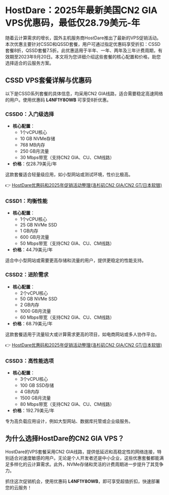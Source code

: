 # HostDare：2025年最新美国CN2 GIA VPS优惠码，最低仅28.79美元-年

随着云计算需求的增长，国外主机服务商HostDare推出了最新的VPS促销活动。本次优惠主要针对CSSD和QSSD套餐，用户可通过指定优惠码享受折扣：CSSD套餐8折，QSSD套餐7.5折。此优惠适用于半年、一年、两年及三年计费周期，有效期至2023年9月20日。本文将为您详细介绍这些套餐的核心配置和价格，助您选择适合的云服务方案。

## CSSD VPS套餐详解与优惠码

以下是CSSD系列套餐的具体信息，均采用CN2 GIA线路，适合需要稳定高速网络的用户。使用优惠码 **L4NF1Y8OWB** 可享受8折优惠。

### CSSD0：入门级选择
- **核心配置**：
  - 1个vCPU核心
  - 10 GB NVMe存储
  - 768 MB内存
  - 250 GB月流量
  - 30 Mbps带宽（支持CN2 GIA、CU、CM线路）
- **价格**：仅28.79美元/年

这款套餐适合轻量级应用，如小型网站或测试环境，性价比极高。

👉 [HostDare优惠码和2025年促销活动整理(洛杉矶CN2 GIA/CN2 GT/日本软银)](https://bit.ly/hostdare)

### CSSD1：均衡性能
- **核心配置**：
  - 1个vCPU核心
  - 25 GB NVMe SSD
  - 1 GB内存
  - 600 GB月流量
  - 50 Mbps带宽（支持CN2 GIA、CU、CM线路）
- **价格**：44.79美元/年

适合中小型网站或需要更高存储和流量的用户，提供更稳定的性能支持。

### CSSD2：进阶需求
- **核心配置**：
  - 2个vCPU核心
  - 50 GB NVMe SSD
  - 2 GB内存
  - 1000 GB月流量
  - 60 Mbps带宽（支持CN2 GIA、CU、CM线路）
- **价格**：68.79美元/年

这款套餐适用于流量较大或计算需求更高的项目，如电商网站或多人协作平台。

👉 [HostDare优惠码和2025年促销活动整理(洛杉矶CN2 GIA/CN2 GT/日本软银)](https://bit.ly/hostdare)

### CSSD3：高性能选项
- **核心配置**：
  - 3个vCPU核心
  - 100 GB SSD存储
  - 4 GB内存
  - 1500 GB月流量
  - 80 Mbps带宽（支持CN2 GIA、CU、CM线路）
- **价格**：192.79美元/年

专为高负载应用设计，例如大型网站、数据库托管或企业级服务。

## 为什么选择HostDare的CN2 GIA VPS？

HostDare的VPS套餐采用CN2 GIA线路，提供低延迟和高稳定性的网络连接，特别适合对速度敏感的用户。无论是个人开发者还是中小企业，这些优惠套餐都能满足多样化的云计算需求。此外，NVMe存储和灵活的计费周期进一步提升了其竞争力。

抓住这次促销机会，使用优惠码 **L4NF1Y8OWB**，即可享受超值折扣，快速部署您的云服务！